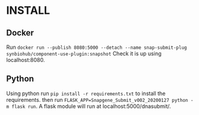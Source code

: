 # INSTALL
## Docker
Run `docker run --publish 8080:5000 --detach --name snap-submit-plug synbiohub/component-use-plugin:snapshot` Check it is up using localhost:8080.

## Python
Using python run `pip install -r requirements.txt` to install the requirements.
then run `FLASK_APP=Snapgene_Submit_v002_20200127 python -m flask run`.
A flask module will run at localhost:5000/dnasubmit/.
